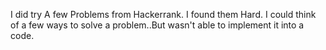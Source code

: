 I did try A few   Problems from Hackerrank.
I found them Hard.
I could think of a few ways to solve a problem..But wasn't able to implement it into a code.
